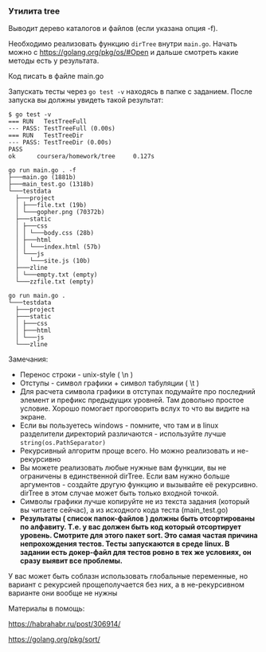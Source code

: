 ### Утилита tree

Выводит дерево каталогов и файлов (если указана опция -f).

Необходимо реализовать функцию `dirTree` внутри `main.go`. Начать можно с <https://golang.org/pkg/os/#Open> и дальше смотреть какие методы есть у результата.

Код писать в файле main.go

Запускать тесты через `go test -v` находясь в папке c заданием. После запуска вы должны увидеть такой результат:

```console
$ go test -v
=== RUN   TestTreeFull
--- PASS: TestTreeFull (0.00s)
=== RUN   TestTreeDir
--- PASS: TestTreeDir (0.00s)
PASS
ok      coursera/homework/tree     0.127s
```

```console
go run main.go . -f
├───main.go (1881b)
├───main_test.go (1318b)
└───testdata
  ├───project
  │ ├───file.txt (19b)
  │ └───gopher.png (70372b)
  ├───static
  │ ├───css
  │ │ └───body.css (28b)
  │ ├───html
  │ │ └───index.html (57b)
  │ └───js
  │   └───site.js (10b)
  ├───zline
  │ └───empty.txt (empty)
  └───zzfile.txt (empty)
```

```console
go run main.go .
└───testdata
  ├───project
  ├───static
  │ ├───css
  │ ├───html
  │ └───js
  └───zline
 ```
Замечания:

* Перенос строки - unix-style ( \n )
* Отступы - символ графики + символ табуляции ( \t )
* Для расчета символа графики в отступах подумайте про последний элемент и префикс предыдущих уровней. Там довольно простое условие. Хорошо помогает проговорить вслух то что вы видите на экране.
* Если вы пользуетесь windows - помните, что там и в linux разделители директорий различаются - используйте лучше `string(os.PathSeparator)`
* Рекурсивный алгоритм проще всего. Но можно реализовать и не-рекурсивно
* Вы можете реализовать любые нужные вам функции, вы не ограничены в единственной dirTree. Если вам нужно больше аргументов - создайте другую функцию и вызывайте её рекурсивно. dirTree в этом случае может быть только входной точкой.
* Символы графики лучше копируйте не из текста задания (который вы читаете сейчас), а из исходного кода теста (main_test.go)
* __Результаты ( список папок-файлов ) должны быть отсортированы по алфавиту. Т.е. у вас должен быть код который отсортирует уровень. Смотрите для этого пакет sort. Это самая частая причина непрохождения тестов. Тесты запускаются в среде linux. В задании есть докер-файл для тестов ровно в тех же условиях, он сразу выявит все проблемы.__

У вас может быть соблазн использовать глобальные переменные, но вариант с рекурсией прощеполучается без них, а в не-рекурсивном варианте они вообще не нужны

Материалы в помощь:

<https://habrahabr.ru/post/306914/>

<https://golang.org/pkg/sort/>

